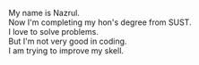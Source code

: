 My name is Nazrul.  
Now I'm completing my hon's degree from SUST.  
I love to solve problems.  
But I'm not very good in coding.  
I am trying to improve my skell.  
